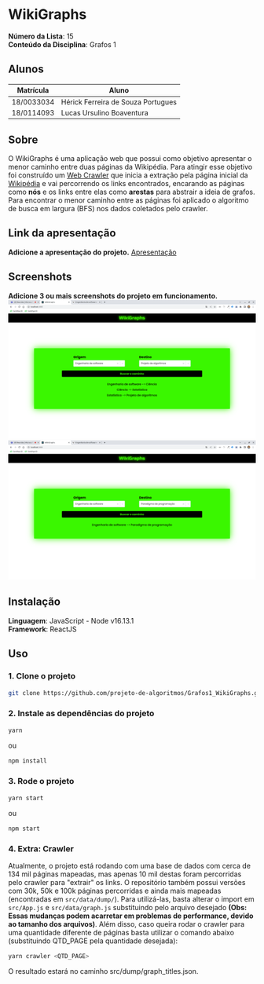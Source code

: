 # WikiGraphs

**Número da Lista**: 15<br>
**Conteúdo da Disciplina**: Grafos 1<br>

## Alunos

|Matrícula | Aluno |
| -- | -- |
| 18/0033034  |  Hérick Ferreira de Souza Portugues |
| 18/0114093  |  Lucas Ursulino Boaventura |

## Sobre

O WikiGraphs é uma aplicação web que possui como objetivo apresentar o menor caminho entre duas páginas da Wikipédia. Para atingir esse objetivo foi construído um [Web Crawler](#4-extra-crawler) que inicia a extração pela página inicial da [Wikipédia](https://pt.wikipedia.org/wiki/Wikip%C3%A9dia) e vai percorrendo os links encontrados, encarando as páginas como **nós** e os links entre elas como **arestas** para abstrair a ideia de grafos. Para encontrar o menor caminho entre as páginas foi aplicado o algoritmo de busca em largura (BFS) nos dados coletados pelo crawler.

## Link da apresentação

**Adicione a apresentação do projeto.**
[Apresentação](./assets/apresentacao-LucasHerick.mp4)

## Screenshots

**Adicione 3 ou mais screenshots do projeto em funcionamento.**
![Imagem 1](./assets/exemplo1.png)
![Imagem 2](./assets/exemplo2.png)

## Instalação

**Linguagem**: JavaScript - Node v16.13.1<br>
**Framework**: ReactJS<br>

## Uso

### 1. Clone o projeto

```bash
git clone https://github.com/projeto-de-algoritmos/Grafos1_WikiGraphs.git
```

### 2. Instale as dependências do projeto

```bash
yarn
```

ou

```bash
npm install
```

### 3. Rode o projeto

```bash
yarn start
```

ou

```bash
npm start
```

### 4. Extra: Crawler

Atualmente, o projeto está rodando com uma base de dados com cerca de 134 mil páginas mapeadas, mas apenas 10 mil destas foram percorridas pelo crawler para "extrair" os links. O repositório também possui versões com 30k, 50k e 100k páginas percorridas e ainda mais mapeadas (encontradas em ```src/data/dump/```). Para utilizá-las, basta alterar o import em ```src/App.js``` e ```src/data/graph.js``` substituindo pelo arquivo desejado **(Obs: Essas mudanças podem acarretar em problemas de performance, devido ao tamanho dos arquivos)**. Além disso, caso queira rodar o crawler para uma quantidade diferente de páginas basta utilizar o comando abaixo (substituindo QTD_PAGE pela quantidade desejada):

```bash
yarn crawler <QTD_PAGE>
```

O resultado estará no caminho src/dump/graph_titles.json.
